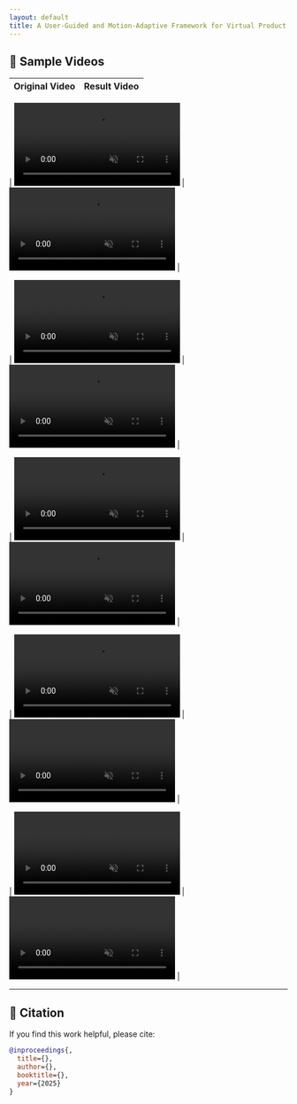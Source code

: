 ```yaml
---
layout: default
title: A User-Guided and Motion-Adaptive Framework for Virtual Product Placement in Video
---
```

## 🔄 Sample Videos

| **Original Video** | **Result Video** |
|-----------|----------------|

| <video width="300" autoplay loop muted controls>
  <source src="assets/test_video_1_orl.mp4" type="video/mp4">
</video> |
<video width="300" autoplay loop muted controls>
  <source src="assets/test_video_1.mp4" type="video/mp4">
</video> |

| <video width="300" autoplay loop muted controls>
  <source src="assets/test_video_2_orl.mp4" type="video/mp4">
</video> |
<video width="300" autoplay loop muted controls>
  <source src="assets/test_video_2.mp4" type="video/mp4">
</video> |

| <video width="300" autoplay loop muted controls>
  <source src="assets/test_video_3_orl.mp4" type="video/mp4">
</video> |
<video width="300" autoplay loop muted controls>
  <source src="assets/test_video_3.mp4" type="video/mp4">
</video> |

| <video width="300" autoplay loop muted controls>
  <source src="assets/test_video_4_orl.mp4" type="video/mp4">
</video> |
<video width="300" autoplay loop muted controls>
  <source src="assets/test_video_4.mp4" type="video/mp4">
</video> |

| <video width="300" autoplay loop muted controls>
  <source src="assets/test_video_5_orl.mp4" type="video/mp4">
</video> |
<video width="300" autoplay loop muted controls>
  <source src="assets/test_video_5.mp4" type="video/mp4">
</video> |

---

## 📄 Citation

If you find this work helpful, please cite:

```bibtex
@inproceedings{,
  title={},
  author={},
  booktitle={},
  year={2025}
}
